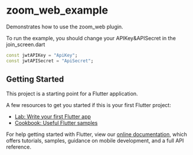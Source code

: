 # zoom_web_example

Demonstrates how to use the zoom_web plugin.

To run the example, you should change your APIKey&APISecret in the join_screen.dart  

```dart
const jwtAPIKey = "ApiKey";
const jwtAPISecret = "ApiSecret";
```

## Getting Started

This project is a starting point for a Flutter application.

A few resources to get you started if this is your first Flutter project:

- [Lab: Write your first Flutter app](https://flutter.dev/docs/get-started/codelab)
- [Cookbook: Useful Flutter samples](https://flutter.dev/docs/cookbook)

For help getting started with Flutter, view our
[online documentation](https://flutter.dev/docs), which offers tutorials,
samples, guidance on mobile development, and a full API reference.
